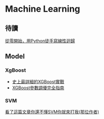# Machine Learning
## 待讀
[從零開始，用Python徒手寫線性迴歸](https://bangqu.com/d96f49.html)

## Model
### XgBoost
- [史上最詳細的XGBoost實戰](https://zhuanlan.zhihu.com/p/31182879)
- [XGBoost參數調優完全指南](https://www.itread01.com/articles/1476146171.html)
### SVM
[看了這篇文章你還不懂SVM你就來打我(那位作者)](https://zhuanlan.zhihu.com/p/49331510)
